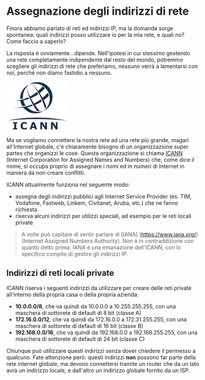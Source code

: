 # Assegnazione degli indirizzi di rete
Finora abbiamo parlato di reti ed indirizzi IP, ma la domanda sorge spontanea: quali indirizzi posso utilizzare io per la mia rete, e quali no? Come faccio a saperlo?

La risposta è ovviamente...dipende. Nell'ipotesi in cui stessimo gestendo una rete completamente indipendente dal resto del mondo, potremmo scegliere gli indirizzi di rete che preferiamo, nessuno verrà a lamentarsi con noi, perché non diamo fastidio a nessuno.  

<p class="img-container">
<img class="right_side w10" title="ICANN" alt="ICANN" src="assets/icann.png">

Ma se vogliamo connettere la nostra rete ad una rete più grande, magari all'Internet globale, c'è chiaramente bisogno di un organizzazione super partes che organizzi le cose. Questa organizzazione si chiama [ICANN](https://www.icann.org/) (Internet Corporation for Assigned Names and Numbers) che, come dice il nome, si occupa proprio di assegnare i nomi ed in numeri di Internet in maniera da non creare conflitti.
</p>

ICANN attualmente funziona nel seguente modo:
- assegna degli indirizzi pubblici agli Internet Service Provider (es. TIM, Vodafone, Fastweb, Linkem, Civitanet, Aruba, etc.) che ne fanno richiesta
- riserva alcuni indirizzi per utilizzi speciali, ad esempio per le reti locali private

> A volte può capitare di sentir parlare di [IANA] (https://www.iana.org/)(Internet Assigned Numbers Authority). Non è in contraddizione con quanto detto prima: IANA è una emanazione dell'ICANN, con lo specifico compito di gestire gli indirizzi IP.

## Indirizzi di reti locali private
ICANN riserva i seguenti indirizzi da utilizzare per creare delle reti private all'interno della propria casa o della propria azienda:

- **10.0.0.0/8**, che va quindi da 10.0.0.0 a 10.255.255.255, con una maschera di sottorete di default di 8 bit (classe A)
- **172.16.0.0/12**, che va quindi da 172.16.0.0 a 172.31.255.255, con una maschera di sottorete di default di 16 bit (classe B)
- **192.168.0.0/16**, che va quindi da 192.168.0.0 a 192.168.255.255, con una maschera di sottorete di default di 24 bit (classe C)

Chiunque può utilizzare questi indirizzi senza dover chiedere il permesso a qualcuno. Fate attenzione però: questi indirizzi **non** possono far parte della rete internet globale, ma devono connettersi tramite un router che da un lato avrà un indirizzo locale, e dall'altro un indirizzo globale fornito da un ISP.
